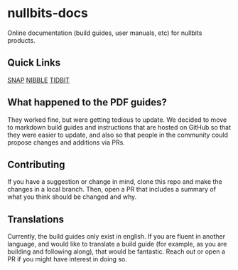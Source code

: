 # nullbits-docs
Online documentation (build guides, user manuals, etc) for nullbits products. 

## Quick Links
[SNAP](https://github.com/nullbitsco/docs/blob/main/snap/build_guide_en.md)
[NIBBLE](https://github.com/nullbitsco/docs/blob/main/nibble/build_guide_en.md)
[TIDBIT](https://github.com/nullbitsco/docs/blob/main/tidbit/build_guide_en.md)

## What happened to the PDF guides?
They worked fine, but were getting tedious to update. We decided to move to markdown build guides and instructions that are hosted on GitHub so that they were easier to update, and also so that people in the community could propose changes and additions via PRs.

## Contributing
If you have a suggestion or change in mind, clone this repo and make the changes in a local branch. Then, open a PR that includes a summary of what you think should be changed and why. 

## Translations
Currently, the build guides only exist in english. If you are fluent in another language, and would like to translate a build guide (for example, as you are building and following along), that would be fantastic. Reach out or open a PR if you might have interest in doing so.

